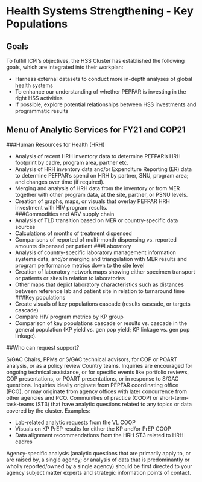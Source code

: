 # Health Systems Strengthening - Key Populations

## Goals
To fulfill ICPI’s objectives, the HSS Cluster has established the following goals, which are integrated into their workplan:
* Harness external datasets to conduct more in-depth analyses of global health systems
* To enhance our understanding of whether PEPFAR is investing in the right HSS activities
* If possible, explore potential relationships between HSS investments and programmatic results

## Menu of Analytic Services for FY21 and COP21
###Human Resources for Health (HRH)
-	Analysis of recent HRH inventory data to determine PEFPAR’s HRH footprint by cadre, program area, partner etc.
-	Analysis of HRH inventory data and/or Expenditure Reporting (ER) data to determine PEFPAR’s spend on HRH by partner, SNU, program area; and changes over time (if required).  
-	Merging and analysis of HRH data from the inventory or from MER together with other program data, at the site, partner, or PSNU levels.  
-	Creation of graphs, maps, or visuals that overlay PEFPAR HRH investment with HIV program results.  
###Commodities and ARV supply chain
-	Analysis of TLD transition based on MER or country-specific data sources
-	Calculations of months of treatment dispensed
-	Comparisons of reported of multi-month dispensing vs. reported amounts dispensed per patient
###Laboratory
-	Analysis of country-specific laboratory management information systems data, and/or merging and triangulation with MER results and program performance metrics down to the site level
-	Creation of laboratory network maps showing either specimen transport or patients or sites in relation to laboratories
-	Other maps that depict laboratory characteristics such as distances between reference lab and patient site in relation to turnaround time
###Key populations
-	Create visuals of key populations cascade (results cascade, or targets cascade)
-	Compare HIV program metrics by KP group
-	Comparison of key populations cascade or results vs. cascade in the general population (KP yield vs. gen pop yield; KP linkage vs. gen pop linkage).

##Who can request support?

S/GAC Chairs, PPMs or S/GAC technical advisors, for COP or POART analysis, or as a policy review
Country teams.  Inquiries are encouraged for ongoing technical assistance, or for specific events like portfolio reviews, COP presentations, or POART presentations, or in response to S/GAC questions.  Inquiries ideally originate from PEPFAR coordinating office (PCO), or may originate from agency offices with later concurrence from other agencies and PCO.
Communities of practice (COOP) or short-term-task-teams (ST3) that have analytic questions related to any topics or data covered by the cluster.  Examples:  
- Lab-related analytic requests from the VL COOP
- Visuals on KP PrEP results for either the KP and/or PrEP COOP
- Data alignment recommendations from the HRH ST3 related to HRH cadres

Agency-specific analysis (analytic questions that are primarily apply to, or are raised by, a single agency; or analysis of data that is predominantly or wholly reported/owned by a single agency) should be first directed to your agency subject matter experts and strategic information points of contact.  

